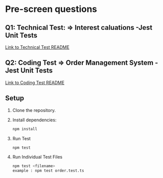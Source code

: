 # Pre-screen questions

## Q1: Technical Test:  => Interest caluations -Jest Unit Tests

[Link to Technical Test README](/docs/TechnicalTest.md)

## Q2: Coding Test  =>  Order Management System - Jest Unit Tests

[Link to Coding Test README](/docs/CodingTest.md)

## Setup

1. Clone the repository.
2. Install dependencies:

   ```bash
   npm install
3. Run Test

    ```bash
    npm test
4. Run Individual Test Files

    ```bash
    npm test <filename>
    example : npm test order.test.ts

